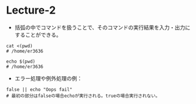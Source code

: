 # Lecture-2

- 括弧の中でコマンドを扱うことで、そのコマンドの実行結果を入力・出力にすることができる。
``` 
cat <(pwd)
# /home/er3636

echo $(pwd)
# /home/er3636
```

- エラー処理や例外処理の例：
```
false || echo "Oops fail"
# 最初の部分はfalseの場合echoが実行される。trueの場合実行されない。
```

